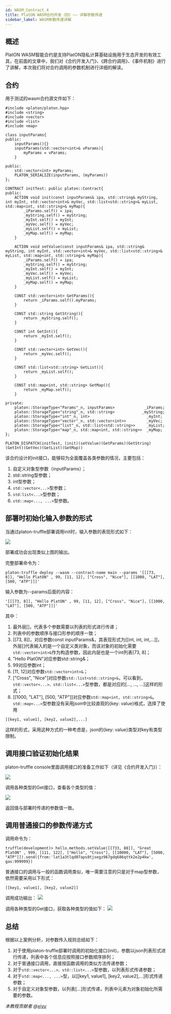 ```yaml
---
id: WASM_Contract_4
title: PlatON WASM合约开发（四）—— 详解参数传递
sidebar_label: WASM参数传递详解
---
```


## 概述
PlatON WASM智能合约是支持PlatON隐私计算基础设施用于生态开发的有效工具，在前面的文章中，我们对《合约开发入门》、《跨合约调用》、《事件机制》进行了讲解，本次我们将对合约调用的参数机制进行详细的解读。

## 合约
用于测试的wasm合约源文件如下：
```
#include <platon/platon.hpp>
#include <string>
#include <vector>
#include <list>
#include <map>

class inputParams{
public:
    inputParams(){}
    inputParams(std::vector<int>& vParams){
        myParams = vParams;
    }
    
public:
    std::vector<int> myParams;
    PLATON_SERIALIZE(inputParams, (myParams))
};

CONTRACT initTest: public platon::Contract{
public:
    ACTION void init(const inputParams& ipa, std::string& myString, int myInt, std::vector<int>& myVec, std::list<std::string>& myList, std::map<int, std::string>& myMap){
        _iParams.self() = ipa;
        _myString.self() = myString;
        _myInt.self() = myInt;
        _myVec.self() = myVec;
        _myList.self() = myList;
        _myMap.self() = myMap;
    }

    ACTION void setValue(const inputParams& ipa, std::string& myString, int myInt, std::vector<int>& myVec, std::list<std::string>& myList, std::map<int, std::string>& myMap){
        _iParams.self() = ipa;
        _myString.self() = myString;
        _myInt.self() = myInt;
        _myVec.self() = myVec;
        _myList.self() = myList;
        _myMap.self() = myMap;
    }

    CONST std::vector<int> GetParams(){
        return _iParams.self().myParams;
    }

    CONST std::string GetString(){
        return _myString.self();
    }

    CONST int GetInt(){
        return _myInt.self();
    }

    CONST std::vector<int> GetVec(){
        return _myVec.self();
    }

    CONST std::list<std::string> GetList(){
        return _myList.self();
    }

    CONST std::map<int, std::string> GetMap(){
        return _myMap.self();
    }

private:
    platon::StorageType<"Params"_n, inputParams>             _iParams;
    platon::StorageType<"string"_n, std::string>            _myString;
    platon::StorageType<"int"_n, int>                         _myInt;
    platon::StorageType<"vector"_n, std::vector<int>>         _myVec;
    platon::StorageType<"list"_n, std::list<std::string>>     _myList;
    platon::StorageType<"map"_n, std::map<int, std::string>>  _myMap;
};

PLATON_DISPATCH(initTest, (init)(setValue)(GetParams)(GetString)(GetInt)(GetVec)(GetList)(GetMap))
```
该合约设计的init接口，能够较为全面覆盖各类参数的情况，主要包括：
1. 自定义对象型参数（inputParams）；
2. std::string型参数；
3. int型参数；
4. `std::vector<...>`型参数；
5. `std:list<...>`型参数；
6. `std::map<..., ...>`型参数。

## 部署时初始化输入参数的形式
当通过platon-truffle部署调用init时，输入参数的表现形式如下：

![](/img/zh-CN/WasmTutorials.assets/4-1.png)

部署成功会出现类似上图的输出。

完整部署命令为：
```
platon-truffle deploy --wasm --contract-name main --params '[[[73, 8]], "Hello PlatON" , 99, [11, 12], ["Cross", "Nice"], [[1000, "LAT"], [500, "ATP"]]]'
```
输入参数为--params后面的内容：
```
'[[[73, 8]], "Hello PlatON" , 99, [11, 12], ["Cross", "Nice"], [[1000, "LAT"], [500, "ATP"]]]'
```
其中：
1. 最外层[]，代表多个参数需要以列表的形式进行传递；
2. 列表中的参数顺序与接口形参的顺序一致；
3. [[73, 8]]，对应参数const inputParams&，其表现形式为[[int, int, int,...]]，外层[]代表输入的是一个自定义类对象，而该对象的初始化需要`std::vector<int>&`作为构造参数，因此内层也是一个int列表[73, 8]；
4. "Hello PlatON"对应参数std::string&；
5. 99对应参数int；
6. [11, 12]对应参数`std::vector<int>&`；
7. ["Cross", "Nice"]对应参数`std::list<std::string>&`，可以看到，`std::vector<...>、std::list<...>`型参数，都是对应的[..., ..., ...]这样的形式；
8. [[1000, "LAT"], [500, "ATP"]]对应参数`std::map<int, std::string>&`。`std::map<...>`型参数没有采用json中比较直观的{key: value}格式，选择了使用
```
[[key1, value1], [key2, value2],...]
```
这样的形式，采用这种方式的一种考虑是，json的{key: value}类型对key有类型限制。

## 调用接口验证初始化结果
platon-truffle console里面调用接口的准备工作如下（详见《合约开发入门》）：

![](/img/zh-CN/WasmTutorials.assets/4-2.png)

调用各种类型的Get接口，查看各个类型的值：

![](/img/zh-CN/WasmTutorials.assets/4-3.png)

返回值与部署时传递的参数值一致。

## 调用普通接口的参数传递方式
调用命令为：
```
truffle(development)> hello.methods.setValue([[733, 88]], "Great PlatON" , 999, [111, 122], ["Hello", "Cross"], [[10000, "LAT"], [5000, "ATP"]]).send({from:'lat1a3tlqd07aps8tjsegz967gdq686qttk2e2p4kw', gas:999999})
```
普通接口的调用与一般的函数调用类似，唯一需要注意的只是对于map型参数，依然需要采用以下形式：
```
[[key1, value1], [key2, value2]]
```

调用成功输出：
![](/img/zh-CN/WasmTutorials.assets/4-4.png)

调用各种类型的Get接口，获取各种类型的值如下：
![](/img/zh-CN/WasmTutorials.assets/4-5.png)

## 总结
根据以上案例分析，对参数传入规则总结如下：
1. 对于使用platon-truffle部署时调用的初始化接口(init)，参数以json列表形式进行传递，列表中各个信息应按照接口参数顺序排列；
2. 对于普通接口调用，直接按函数调用的类似方法传递参数；
3. 对于`std::vector<...>、std::list<...>`型参数，以列表形式传递参数；
4. 对于`std::map<..., ...>`型，以[[key1, value1], [key2, value2],...]形式传递参数；
5. 对于自定义对象型参数，以列表[...]形式传递，列表中元素为对象初始化所需要的参数。

*本教程贡献者 @[xiyu](https://github.com/xiyu1984)*